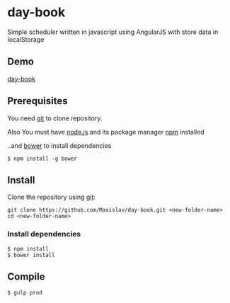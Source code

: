 # day-book
Simple scheduler written in javascript using AngularJS with store data in localStorage

## Demo
  [day-book](http://178.62.44.54/testmission)

## Prerequisites

You need [git](http://git-scm.com/) to clone repository.

Also You must have [node.js](http://nodejs.org) and its package manager [npm](https://www.npmjs.org/) installed

..and [bower](http://bower.io) to install dependencies

    $ npm install -g bower

## Install

Clone the repository using [git](http://git-scm.com/):

    git clone https://github.com/Maxislav/day-book.git <new-folder-name>
    cd <new-folder-name>

### Install dependencies
    $ npm install
    $ bower install


## Compile
    $ gulp prod

